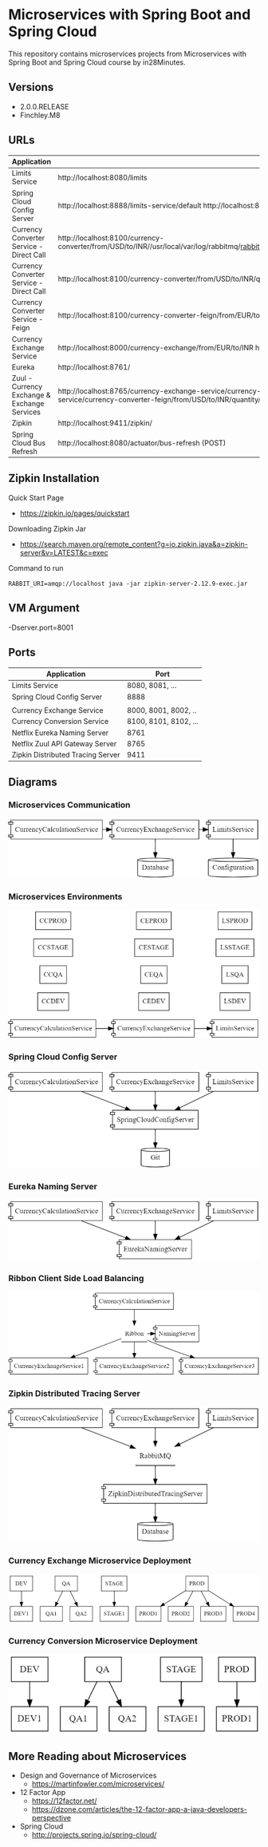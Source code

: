 # Microservices with Spring Boot and Spring Cloud
This repository contains microservices projects from Microservices with Spring Boot and Spring Cloud course by in28Minutes.
## Versions
- 2.0.0.RELEASE
- Finchley.M8

## URLs

|     Application       |     URL          |
| ------------- | ------------- |
| Limits Service | http://localhost:8080/limits|
| Spring Cloud Config Server| http://localhost:8888/limits-service/default http://localhost:8888/limits-service/dev|
| Currency Converter Service - Direct Call| http://localhost:8100/currency-converter/from/USD/to/INR//usr/local/var/log/rabbitmq/rabbit@localhost.log/usr/local/var/log/rabbitmq/rabbit@localhost.logquantity/10|
|  Currency Converter Service - Direct Call| http://localhost:8100/currency-converter/from/USD/to/INR/quantity/10 (without rabbitMQ)|
| Currency Converter Service - Feign| http://localhost:8100/currency-converter-feign/from/EUR/to/INR/quantity/10000|
| Currency Exchange Service | http://localhost:8000/currency-exchange/from/EUR/to/INR http://localhost:8001/currency-exchange/from/USD/to/INR|
| Eureka | http://localhost:8761/|
| Zuul - Currency Exchange & Exchange Services | http://localhost:8765/currency-exchange-service/currency-exchange/from/EUR/to/INR http://localhost:8765/currency-conversion-service/currency-converter-feign/from/USD/to/INR/quantity/10|
| Zipkin | http://localhost:9411/zipkin/ |
| Spring Cloud Bus Refresh | http://localhost:8080/actuator/bus-refresh (POST)|

## Zipkin Installation

Quick Start Page
- https://zipkin.io/pages/quickstart

Downloading Zipkin Jar
- https://search.maven.org/remote_content?g=io.zipkin.java&a=zipkin-server&v=LATEST&c=exec

Command to run
```
RABBIT_URI=amqp://localhost java -jar zipkin-server-2.12.9-exec.jar 
```

## VM Argument

-Dserver.port=8001

## Ports

|     Application       |     Port          |
| ------------- | ------------- |
| Limits Service | 8080, 8081, ... |
| Spring Cloud Config Server | 8888 |
|  |  |
| Currency Exchange Service | 8000, 8001, 8002, ..  |
| Currency Conversion Service | 8100, 8101, 8102, ... |
| Netflix Eureka Naming Server | 8761 |
| Netflix Zuul API Gateway Server | 8765 |
| Zipkin Distributed Tracing Server | 9411 |

## Diagrams
### Microservices Communication
![Microservices Communication](diagrams/microservices-communication.png)

### Microservices Environments
![Microservices Environments](diagrams/microservices-environments.png)

### Spring Cloud Config Server
![Spring Cloud Config Server](diagrams/springcloud-config-server.png)

### Eureka Naming Server
![Eureka Naming Server](diagrams/eureka-naming-server.png)

### Ribbon Client Side Load Balancing
![Ribbon Client Side Load Balancing](diagrams/ribbon-client-side-load-balancing.png)

### Zipkin Distributed Tracing Server
![Zipkin Distributed Tracing Server](diagrams/zipkin.png)

### Currency Exchange Microservice Deployment
![Currency Exchange Microservice Deployment](diagrams/currency-exchange-microservice.png)

### Currency Conversion Microservice Deployment
![Currency Conversion Microservice Deployment](diagrams/currency-conversion-microservice.png)

## More Reading about Microservices
- Design and Governance of Microservices
    - https://martinfowler.com/microservices/
- 12 Factor App 
    - https://12factor.net/
    - https://dzone.com/articles/the-12-factor-app-a-java-developers-perspective
- Spring Cloud
    - http://projects.spring.io/spring-cloud/